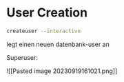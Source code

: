 # User Creation

~~~sh
createuser --interactive
~~~
legt einen neuen datenbank-user an

Superuser:

![[Pasted image 20230919161021.png]]





